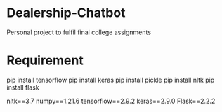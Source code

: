 # Dealership-Chatbot
Personal project to fulfil final college assignments

# Requirement
pip install tensorflow 
pip install keras 
pip install pickle
pip install nltk
pip install flask


nltk==3.7
numpy==1.21.6
tensorflow==2.9.2
keras==2.9.0
Flask==2.2.2
